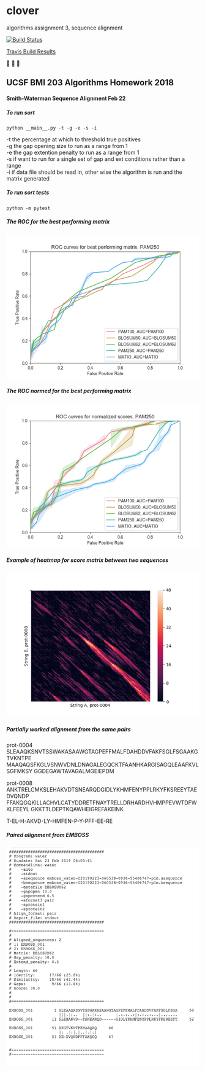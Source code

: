 # clover  

algorithms assignment 3, sequence alignment  

[![Build
Status](https://travis-ci.org/sayloren/clover.svg?branch=master)](https://travis-ci.org/sayloren/clover)  

[Travis Build Results](https://travis-ci.org/sayloren/clover)  

:see_no_evil: :hear_no_evil: :speak_no_evil:  

## UCSF BMI 203 Algorithms Homework 2018  

#### Smith-Waterman Sequence Alignment Feb 22  

##### To run sort  
```
python __main__.py -t -g -e -s -i
```

-t the percentage at which to threshold true positives  
-g the gap opening size to run as a range from 1  
-e the gap extention penalty to run as a range from 1  
-s if want to run for a single set of gap and ext conditions rather than a range  
-i if data file should be read in, other wise the algorithm is run and the matrix generated  

##### To run sort tests  
```
python -m pytest  
```

##### The ROC for the best performing matrix  
![a](/images/ROC_Best_.png)  

##### The ROC normed for the best performing matrix  
![a](/images/ROC_Norm_.png)  

##### Example of heatmap for score matrix between two sequences  
![a](/images/Heatmap_prot-0004_prot-0008.png)  

##### Partially worked alignment from the same pairs

prot-0004  
SLEAAQKSNVTSSWAKASAAWGTAGPEFFMALFDAHDDVFAKFSGLFSGAAKGTVKNTPE
MAAQAQSFKGLVSNWVDNLDNAGALEGQCKTFAANHKARGISAGQLEAAFKVLSGFMKSY
GGDEGAWTAVAGALMGEIEPDM  

prot-0008  
ANKTRELCMKSLEHAKVDTSNEARQDGIDLYKHMFENYPPLRKYFKSREEYTAEDVQNDP
FFAKQGQKILLACHVLCATYDDRETFNAYTRELLDRHARDHVHMPPEVWTDFWKLFEEYL
GKKTTLDEPTKQAWHEIGREFAKEINK  

T-EL-H-AKVD-LY-HMFEN-P-Y-PFF-EE-RE

##### Paired alignment from EMBOSS  
![a](/images/0004_0008_EMBOSS.png)  
